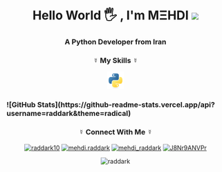 <h1 align="center">Hello World 🖐️ , I'm MΞHDI <img src="https://cdn.discordapp.com/attachments/746798436317266021/922931999205883934/7089-xmas-hacker.gif" width="30"/></h1>
<h3 align="center">A Python Developer from Iran</h3>

<h3 align="center">☿ My Skills ☿</h3>
<p align="center"> <a href="https://www.python.org" target="_blank" rel="noreferrer"> <img src="https://raw.githubusercontent.com/devicons/devicon/master/icons/python/python-original.svg" alt="python" width="40" height="40"/> </a> </p>

<h3 alian="center">![GitHub Stats](https://github-readme-stats.vercel.app/api?username=raddark&theme=radical)</h3>

<h3 align="center">☿ Connect With Me ☿</h3>
<p align="center">
<a href="https://twitter.com/raddark10" target="blank"><img align="center" src="https://raw.githubusercontent.com/rahuldkjain/github-profile-readme-generator/master/src/images/icons/Social/twitter.svg" alt="raddark10" height="30" width="40" /></a>
<a href="https://fb.com/mehdi.raddark" target="blank"><img align="center" src="https://raw.githubusercontent.com/rahuldkjain/github-profile-readme-generator/master/src/images/icons/Social/facebook.svg" alt="mehdi.raddark" height="30" width="40" /></a>
<a href="https://instagram.com/mehdi_raddark" target="blank"><img align="center" src="https://raw.githubusercontent.com/rahuldkjain/github-profile-readme-generator/master/src/images/icons/Social/instagram.svg" alt="mehdi_raddark" height="30" width="40" /></a>
<a href="https://discord.gg/J8Nr9ANVPr" target="blank"><img align="center" src="https://raw.githubusercontent.com/rahuldkjain/github-profile-readme-generator/master/src/images/icons/Social/discord.svg" alt="J8Nr9ANVPr" height="30" width="40" /></a>
</p>

<p align="center"> <img src="https://komarev.com/ghpvc/?username=raddark&label=Profile%20views&color=0e75b6&style=flat" alt="raddark" /> </p>
